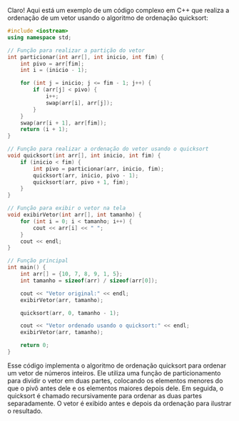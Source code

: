 Claro! Aqui está um exemplo de um código complexo em C++ que realiza a ordenação de um vetor usando o algoritmo de ordenação quicksort:

```cpp
#include <iostream>
using namespace std;

// Função para realizar a partição do vetor
int particionar(int arr[], int inicio, int fim) {
    int pivo = arr[fim];
    int i = (inicio - 1);

    for (int j = inicio; j <= fim - 1; j++) {
        if (arr[j] < pivo) {
            i++;
            swap(arr[i], arr[j]);
        }
    }
    swap(arr[i + 1], arr[fim]);
    return (i + 1);
}

// Função para realizar a ordenação do vetor usando o quicksort
void quicksort(int arr[], int inicio, int fim) {
    if (inicio < fim) {
        int pivo = particionar(arr, inicio, fim);
        quicksort(arr, inicio, pivo - 1);
        quicksort(arr, pivo + 1, fim);
    }
}

// Função para exibir o vetor na tela
void exibirVetor(int arr[], int tamanho) {
    for (int i = 0; i < tamanho; i++) {
        cout << arr[i] << " ";
    }
    cout << endl;
}

// Função principal
int main() {
    int arr[] = {10, 7, 8, 9, 1, 5};
    int tamanho = sizeof(arr) / sizeof(arr[0]);

    cout << "Vetor original:" << endl;
    exibirVetor(arr, tamanho);

    quicksort(arr, 0, tamanho - 1);

    cout << "Vetor ordenado usando o quicksort:" << endl;
    exibirVetor(arr, tamanho);

    return 0;
}
```

Esse código implementa o algoritmo de ordenação quicksort para ordenar um vetor de números inteiros. Ele utiliza uma função de particionamento para dividir o vetor em duas partes, colocando os elementos menores do que o pivô antes dele e os elementos maiores depois dele. Em seguida, o quicksort é chamado recursivamente para ordenar as duas partes separadamente. O vetor é exibido antes e depois da ordenação para ilustrar o resultado.